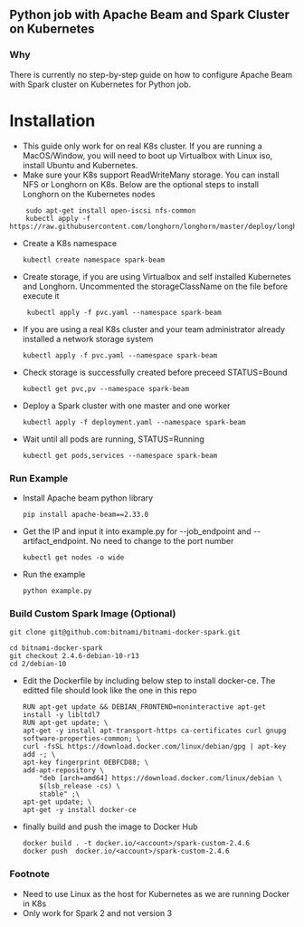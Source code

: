 ## Python job with Apache Beam and Spark Cluster on Kubernetes

### Why 
 There is currently no step-by-step guide on how to configure Apache Beam with Spark cluster on Kubernetes for Python job. 

# Installation

- This guide only work for on real K8s cluster. If you are running a MacOS/Window, you will need to boot up Virtualbox with Linux iso, install Ubuntu and Kubernetes. 
- Make sure your K8s support ReadWriteMany storage. You can install NFS or Longhorn on K8s. Below are the optional steps to install Longhorn on the Kubernetes nodes
```
    sudo apt-get install open-iscsi nfs-common
    kubectl apply -f https://raw.githubusercontent.com/longhorn/longhorn/master/deploy/longhorn.yaml
```



- Create a K8s namespace
    ```
    kubectl create namespace spark-beam
    ```
- Create storage, if you are using Virtualbox and self installed Kubernetes and Longhorn. Uncommented the storageClassName on the file before execute it
   ```
    kubectl apply -f pvc.yaml --namespace spark-beam
   ```
- If you are using a real K8s cluster and your team administrator already installed a network storage system
    ```
    kubectl apply -f pvc.yaml --namespace spark-beam
    ```

- Check storage is successfully created before preceed STATUS=Bound
    ```
    kubectl get pvc,pv --namespace spark-beam
    ```
- Deploy a Spark cluster with one master and one worker
    ```
    kubectl apply -f deployment.yaml --namespace spark-beam
    ```
- Wait until all pods are running, STATUS=Running
    ```
    kubectl get pods,services --namespace spark-beam
    ```

### Run Example
- Install Apache beam python library
    ```
    pip install apache-beam==2.33.0
    ```
- Get the IP and input it into example.py for --job_endpoint and --artifact_endpoint. No need to change to the port number 
    ```
    kubectl get nodes -o wide
    ```
- Run the example
    ```
    python example.py
    ```

### Build Custom Spark Image (Optional)
```    
git clone git@github.com:bitnami/bitnami-docker-spark.git

cd bitnami-docker-spark
git checkout 2.4.6-debian-10-r13
cd 2/debian-10
```
    

- Edit the Dockerfile by including below step to install docker-ce. The editted file should look like the one in this repo
    ```
    RUN apt-get update && DEBIAN_FRONTEND=noninteractive apt-get install -y libltdl7
    RUN apt-get update; \
    apt-get -y install apt-transport-https ca-certificates curl gnupg software-properties-common; \
    curl -fsSL https://download.docker.com/linux/debian/gpg | apt-key add -; \
    apt-key fingerprint 0EBFCD88; \
    add-apt-repository \
        "deb [arch=amd64] https://download.docker.com/linux/debian \
        $(lsb_release -cs) \
        stable" ;\
    apt-get update; \
    apt-get -y install docker-ce
    ```

- finally build and push the image to Docker Hub
    ```
    docker build . -t docker.io/<account>/spark-custom-2.4.6
    docker push  docker.io/<account>/spark-custom-2.4.6
    ```

### Footnote
- Need to use Linux as the host for Kubernetes as we are running Docker in K8s
- Only work for Spark 2 and not version 3